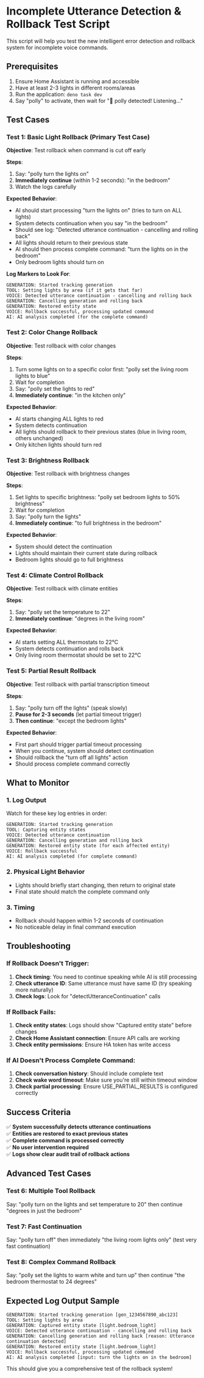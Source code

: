 # Incomplete Utterance Detection & Rollback Test Script

This script will help you test the new intelligent error detection and rollback system for incomplete voice commands.

## Prerequisites

1. Ensure Home Assistant is running and accessible
2. Have at least 2-3 lights in different rooms/areas  
3. Run the application: `deno task dev`
4. Say "polly" to activate, then wait for "🦜 polly detected! Listening..."

## Test Cases

### Test 1: Basic Light Rollback (Primary Test Case)

**Objective**: Test rollback when command is cut off early

**Steps**:
1. Say: "polly turn the lights on"
2. **Immediately continue** (within 1-2 seconds): "in the bedroom"
3. Watch the logs carefully

**Expected Behavior**:
- AI should start processing "turn the lights on" (tries to turn on ALL lights)
- System detects continuation when you say "in the bedroom"  
- Should see log: "Detected utterance continuation - cancelling and rolling back"
- All lights should return to their previous state
- AI should then process complete command: "turn the lights on in the bedroom"
- Only bedroom lights should turn on

**Log Markers to Look For**:
```
GENERATION: Started tracking generation
TOOL: Setting lights by area (if it gets that far)
VOICE: Detected utterance continuation - cancelling and rolling back  
GENERATION: Cancelling generation and rolling back
GENERATION: Restored entity state
VOICE: Rollback successful, processing updated command
AI: AI analysis completed (for the complete command)
```

### Test 2: Color Change Rollback

**Objective**: Test rollback with color changes

**Steps**:
1. Turn some lights on to a specific color first: "polly set the living room lights to blue"
2. Wait for completion
3. Say: "polly set the lights to red"  
4. **Immediately continue**: "in the kitchen only"

**Expected Behavior**:
- AI starts changing ALL lights to red
- System detects continuation  
- All lights should rollback to their previous states (blue in living room, others unchanged)
- Only kitchen lights should turn red

### Test 3: Brightness Rollback

**Objective**: Test rollback with brightness changes

**Steps**:
1. Set lights to specific brightness: "polly set bedroom lights to 50% brightness"
2. Wait for completion
3. Say: "polly turn the lights"
4. **Immediately continue**: "to full brightness in the bedroom"

**Expected Behavior**:
- System should detect the continuation
- Lights should maintain their current state during rollback
- Bedroom lights should go to full brightness

### Test 4: Climate Control Rollback

**Objective**: Test rollback with climate entities

**Steps**:
1. Say: "polly set the temperature to 22"
2. **Immediately continue**: "degrees in the living room"

**Expected Behavior**:
- AI starts setting ALL thermostats to 22°C
- System detects continuation and rolls back
- Only living room thermostat should be set to 22°C

### Test 5: Partial Result Rollback

**Objective**: Test rollback with partial transcription timeout

**Steps**:
1. Say: "polly turn off the lights" (speak slowly)
2. **Pause for 2-3 seconds** (let partial timeout trigger)
3. **Then continue**: "except the bedroom lights"

**Expected Behavior**:
- First part should trigger partial timeout processing
- When you continue, system should detect continuation
- Should rollback the "turn off all lights" action
- Should process complete command correctly

## What to Monitor

### 1. **Log Output**
Watch for these key log entries in order:
```
GENERATION: Started tracking generation
TOOL: Capturing entity states
VOICE: Detected utterance continuation  
GENERATION: Cancelling generation and rolling back
GENERATION: Restored entity state (for each affected entity)
VOICE: Rollback successful
AI: AI analysis completed (for complete command)
```

### 2. **Physical Light Behavior**
- Lights should briefly start changing, then return to original state
- Final state should match the complete command only

### 3. **Timing**
- Rollback should happen within 1-2 seconds of continuation
- No noticeable delay in final command execution

## Troubleshooting

### If Rollback Doesn't Trigger:
1. **Check timing**: You need to continue speaking while AI is still processing
2. **Check utterance ID**: Same utterance must have same ID (try speaking more naturally)
3. **Check logs**: Look for "detectUtteranceContinuation" calls

### If Rollback Fails:
1. **Check entity states**: Logs should show "Captured entity state" before changes
2. **Check Home Assistant connection**: Ensure API calls are working
3. **Check entity permissions**: Ensure HA token has write access

### If AI Doesn't Process Complete Command:
1. **Check conversation history**: Should include complete text
2. **Check wake word timeout**: Make sure you're still within timeout window
3. **Check partial processing**: Ensure USE_PARTIAL_RESULTS is configured correctly

## Success Criteria

✅ **System successfully detects utterance continuations**  
✅ **Entities are restored to exact previous states**  
✅ **Complete command is processed correctly**  
✅ **No user intervention required**  
✅ **Logs show clear audit trail of rollback actions**  

## Advanced Test Cases

### Test 6: Multiple Tool Rollback
Say: "polly turn on the lights and set temperature to 20" then continue "degrees in just the bedroom"

### Test 7: Fast Continuation  
Say: "polly turn off" then immediately "the living room lights only" (test very fast continuation)

### Test 8: Complex Command Rollback
Say: "polly set the lights to warm white and turn up" then continue "the bedroom thermostat to 24 degrees"

## Expected Log Output Sample

```
GENERATION: Started tracking generation [gen_1234567890_abc123]
TOOL: Setting lights by area
GENERATION: Captured entity state [light.bedroom_light]
VOICE: Detected utterance continuation - cancelling and rolling back
GENERATION: Cancelling generation and rolling back [reason: Utterance continuation detected]
GENERATION: Restored entity state [light.bedroom_light] 
VOICE: Rollback successful, processing updated command
AI: AI analysis completed [input: turn the lights on in the bedroom]
```

This should give you a comprehensive test of the rollback system!